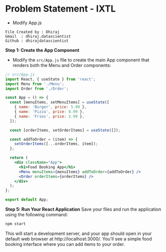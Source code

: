 # Problem Statement - IXTL 
* Modify App.js

```
File Created by : Dhiraj
Gmail  : dhiraj.datascientist
Github : dhirajdatascientist
```


**Step 1: Create the App Component**
- Modify the `src/App.js` file to create the main App component that renders both the Menu and Order components:

```jsx
// src/App.js
import React, { useState } from 'react';
import Menu from './Menu';
import Order from './Order';

const App = () => {
  const [menuItems, setMenuItems] = useState([
    { name: 'Burger', price: 5.99 },
    { name: 'Pizza', price: 8.99 },
    { name: 'Fries', price: 2.99 },
  ]);

  const [orderItems, setOrderItems] = useState([]);

  const addToOrder = (item) => {
    setOrderItems([...orderItems, item]);
  };

  return (
    <div className="App">
      <h1>Food Booking App</h1>
      <Menu menuItems={menuItems} addToOrder={addToOrder} />
      <Order orderItems={orderItems} />
    </div>
  );
};

export default App;
```

**Step 5: Run Your React Application**
Save your files and run the application using the following command:

```bash
npm start
```

This will start a development server, and your app should open in your default web browser at http://localhost:3000/. You'll see a simple food booking interface where you can add items to your order.
